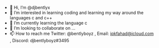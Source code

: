 - 👋 Hi, I’m @djbentlyx
- 👀 I’m interested in learning coding and learning my way around the languages c and c++
- 🌱 I’m currently learning the language c
- 💞️ I’m looking to collaborate on ...
- 📫 How to reach me Twitter: @bentlyboyz , Email: ipkfahad@icloud.com , Discord: djbentlyboyz#3495

<!---
djbentlyx/djbentlyx is a ✨ special ✨ repository because its `README.md` (this file) appears on your GitHub profile.
You can click the Preview link to take a look at your changes.
--->

